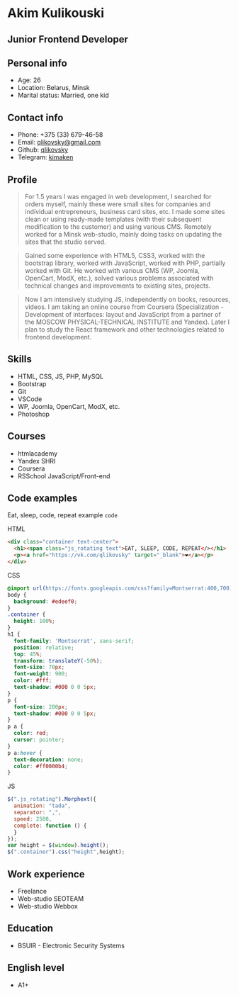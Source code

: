 # Akim Kulikouski

## Junior Frontend Developer

## Personal info
* Age: 26
* Location: Belarus, Minsk
* Marital status: Married, one kid

## Contact info
* Phone: +375 (33) 679-46-58
* Email: [qlikovsky@gmail.com](qlikovsky@gmail.com)
* Github: [qlikovsky](https://github.com/qlikovsky)
* Telegram: [kimaken](https://t.me/kimaken)

## Profile
>For 1.5 years I was engaged in web development, I searched for orders myself, mainly these were small sites for companies and individual entrepreneurs, business card sites, etc. I made some sites clean or using ready-made templates (with their subsequent modification to the customer) and using various CMS.
>Remotely worked for a Minsk web-studio, mainly doing tasks on updating the sites that the studio served.

>Gained some experience with HTML5, CSS3, worked with the bootstrap library, worked with JavaScript, worked with PHP, partially worked with Git. He worked with various CMS (WP, Joomla, OpenCart, ModX, etc.), solved various problems associated with technical changes and improvements to existing sites, projects.

>Now I am intensively studying JS, independently on books, resources, videos. I am taking an online course from Coursera (Specialization - Development of interfaces: layout and JavaScript from a partner of the MOSCOW PHYSICAL-TECHNICAL INSTITUTE and Yandex). Later I plan to study the React framework and other technologies related to frontend development.

## Skills
* HTML, CSS, JS, PHP, MySQL
* Bootstrap
* Git
* VSCode
* WP, Joomla, OpenCart, ModX, etc.
* Photoshop

## Courses
* htmlacademy
* Yandex SHRI
* Coursera
* RSSchool JavaScript/Front-end

## Code examples
Eat, sleep, code, repeat example `code`

HTML
``` html
<div class="container text-center">
  <h1><span class="js_rotating text">EAT, SLEEP, CODE, REPEAT</></h1>
  <p><a href="https://vk.com/qlikovsky" target="_blank">❤</a></p>
</div>
```

CSS
``` css
@import url(https://fonts.googleapis.com/css?family=Montserrat:400,700);
body {
  background: #edeef0;
}
.container {
  height: 100%;
}
h1 {
  font-family: 'Montserrat', sans-serif;
  position: relative;
  top: 45%;
  transform: translateY(-50%);
  font-size: 70px;
  font-weight: 900;
  color: #fff;
  text-shadow: #000 0 0 5px;
}
p {
  font-size: 200px;
  text-shadow: #000 0 0 5px;
}
p a {  
  color: red;
  cursor: pointer;
}
p a:hover {
  text-decoration: none;
  color: #ff0000b4;
}
```

JS
``` javascript
$(".js_rotating").Morphext({
  animation: "tada",
  separator: ",",
  speed: 2500,
  complete: function () {
  }
});
var height = $(window).height();
$(".container").css("height",height);
```

## Work experience
* Freelance
* Web-studio SEOTEAM
* Web-studio Webbox

## Education
* BSUIR - Electronic Security Systems

## English level
* А1+